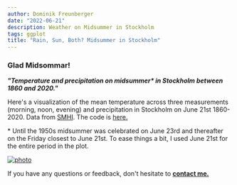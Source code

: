 ```yaml
---
author: Dominik Freunberger
date: "2022-06-21"
description: Weather on Midsummer in Stockholm
tags: ggplot
title: "Rain, Sun, Both? Midsummer in Stockholm"
---
```


### Glad Midsommar!

___"Temperature and precipitation on midsummer* in Stockholm between 1860 and 2020."___ 

Here's a visualization of the mean temperature across three measurements (morning, noon, evening) and precipitation in Stockholm on June 21st 1860-2020. Data from [SMHI](https://www.smhi.se/data). The code is [here.](https://github.com/dmnkfr/midsommar/blob/main/midsommar.R)

\* Until the 1950s midsummer was celebrated on June 23rd and thereafter on the Friday closest to June 21st. To ease things a bit, I used June 21st for the entire period in the plot.

[![photo](/projects/images/glad_midsommar.png)](https://en.wikipedia.org/wiki/Midsummer#Sweden)

If you have any questions or feedback, don't hesitate to [__contact me.__](https://dmnkfr.netlify.app/)